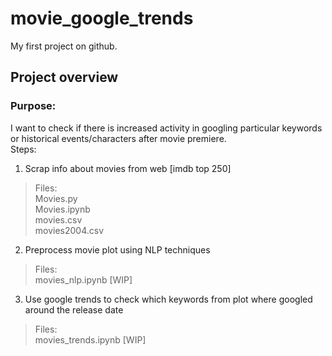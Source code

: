 # movie_google_trends
My first project on github.

## Project overview
### Purpose: 
I want to check if there is increased activity in googling particular keywords or historical events/characters after movie premiere.  
Steps:
1. Scrap info about movies from web [imdb top 250]
>Files:  
Movies.py  
Movies.ipynb  
movies.csv  
movies2004.csv

2. Preprocess movie plot using NLP techniques
>Files:  
movies_nlp.ipynb [WIP]

3. Use google trends to check which keywords from plot where googled around the release date
>Files:  
movies_trends.ipynb [WIP]
